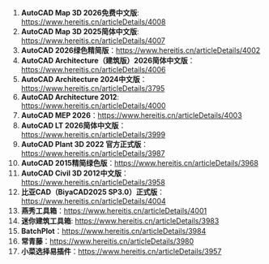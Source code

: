 1. **AutoCAD Map 3D 2026免费中文版**: https://www.hereitis.cn/articleDetails/4008
2. **AutoCAD Map 3D 2025简体中文版**: https://www.hereitis.cn/articleDetails/4007
3. **AutoCAD 2026绿色精简版**：https://www.hereitis.cn/articleDetails/4002
4. **AutoCAD Architecture（建筑版）2026简体中文版**：https://www.hereitis.cn/articleDetails/4006
5. **AutoCAD Architecture 2024中文版**：https://www.hereitis.cn/articleDetails/3795
6. **AutoCAD Architecture 2012**: https://www.hereitis.cn/articleDetails/4000
7. **AutoCAD MEP 2026**：https://www.hereitis.cn/articleDetails/4003
8. **AutoCAD LT 2026简体中文版**：https://www.hereitis.cn/articleDetails/3999
9. **AutoCAD Plant 3D 2022 官方正式版**：https://www.hereitis.cn/articleDetails/3987
10. **AutoCAD 2015精简绿色版**：https://www.hereitis.cn/articleDetails/3968
11. **AutoCAD Civil 3D 2012中文版**：https://www.hereitis.cn/articleDetails/3958
12. **比亚CAD（BiyaCAD2025 SP3.0）正式版**：https://www.hereitis.cn/articleDetails/4004
13. **燕秀工具箱**：https://www.hereitis.cn/articleDetails/4001
14. **迷你建筑工具箱**: https://www.hereitis.cn/articleDetails/3983
15. **BatchPlot**：https://www.hereitis.cn/articleDetails/3984
16. **常青藤**：https://www.hereitis.cn/articleDetails/3980
17. **小菜选择易插件**：https://www.hereitis.cn/articleDetails/3957
